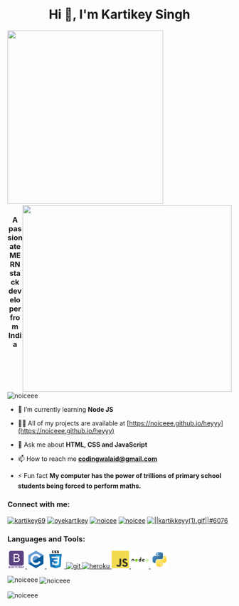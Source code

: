 <h1 align="center">Hi 👋, I'm Kartikey Singh</h1>
<p> <image src="https://github.com/ranshu1601/ranshu1601/blob/main/foliopic.jpg" width= "350" height="390" class="center"/><image align="right" src="https://github.com/ranshu1601/ranshu1601/blob/main/got.gif" width="470" height="420" /> </p>
<h3 align="center">A passionate MERN stack developer from India</h3>

<p align="left"> <img src="https://komarev.com/ghpvc/?username=noiceee&label=Profile%20views&color=ac87b0&style=flat-square" alt="noiceee" /> </p>

- 🌱 I’m currently learning **Node JS**

- 👨‍💻 All of my projects are available at [https://noiceee.github.io/heyyy](https://noiceee.github.io/heyyy)

- 💬 Ask me about **HTML, CSS and JavaScript**

- 📫 How to reach me **codingwalaid@gmail.com**

- ⚡ Fun fact **My computer has the power of trillions of primary school students being forced to perform maths.**

<h3 align="left">Connect with me:</h3>
<p align="left">
<a href="https://linkedin.com/in/kartikey69" target="blank"><img align="center" src="https://raw.githubusercontent.com/rahuldkjain/github-profile-readme-generator/master/src/images/icons/Social/linked-in-alt.svg" alt="kartikey69" height="30" width="40" /></a>
<a href="https://instagram.com/oyekartikey" target="blank"><img align="center" src="https://raw.githubusercontent.com/rahuldkjain/github-profile-readme-generator/master/src/images/icons/Social/instagram.svg" alt="oyekartikey" height="30" width="40" /></a>
<a href="https://www.codechef.com/users/noicee" target="blank"><img align="center" src="https://cdn.jsdelivr.net/npm/simple-icons@3.1.0/icons/codechef.svg" alt="noicee" height="30" width="40" /></a>
<a href="https://www.hackerrank.com/noicee" target="blank"><img align="center" src="https://raw.githubusercontent.com/rahuldkjain/github-profile-readme-generator/master/src/images/icons/Social/hackerrank.svg" alt="noicee" height="30" width="40" /></a>
<a href="https://discord.gg/||kartikkeyy(1).gif||#6076" target="blank"><img align="center" src="https://raw.githubusercontent.com/rahuldkjain/github-profile-readme-generator/master/src/images/icons/Social/discord.svg" alt="||kartikkeyy(1).gif||#6076" height="30" width="40" /></a>
</p>

<h3 align="left">Languages and Tools:</h3>
<p align="left"> <a href="https://getbootstrap.com" target="_blank"> <img src="https://raw.githubusercontent.com/devicons/devicon/master/icons/bootstrap/bootstrap-plain-wordmark.svg" alt="bootstrap" width="40" height="40"/> </a> <a href="https://www.cprogramming.com/" target="_blank"> <img src="https://raw.githubusercontent.com/devicons/devicon/master/icons/c/c-original.svg" alt="c" width="40" height="40"/> </a> <a href="https://www.w3schools.com/css/" target="_blank"> <img src="https://raw.githubusercontent.com/devicons/devicon/master/icons/css3/css3-original-wordmark.svg" alt="css3" width="40" height="40"/> </a> <a href="https://git-scm.com/" target="_blank"> <img src="https://www.vectorlogo.zone/logos/git-scm/git-scm-icon.svg" alt="git" width="40" height="40"/> </a> <a href="https://heroku.com" target="_blank"> <img src="https://www.vectorlogo.zone/logos/heroku/heroku-icon.svg" alt="heroku" width="40" height="40"/> </a> <a href="https://developer.mozilla.org/en-US/docs/Web/JavaScript" target="_blank"> <img src="https://raw.githubusercontent.com/devicons/devicon/master/icons/javascript/javascript-original.svg" alt="javascript" width="40" height="40"/> </a> <a href="https://nodejs.org" target="_blank"> <img src="https://raw.githubusercontent.com/devicons/devicon/master/icons/nodejs/nodejs-original-wordmark.svg" alt="nodejs" width="40" height="40"/> </a> <a href="https://www.python.org" target="_blank"> <img src="https://raw.githubusercontent.com/devicons/devicon/master/icons/python/python-original.svg" alt="python" width="40" height="40"/> </a> </p>

<p><img align="left" src="https://github-readme-stats.vercel.app/api/top-langs?username=noiceee&show_icons=true&locale=en&layout=compact" alt="noiceee" /></p>

<p>&nbsp;<img align="center" src="https://github-readme-stats.vercel.app/api?username=noiceee&show_icons=true&locale=en" alt="noiceee" /></p>

<p><img align="center" src="https://github-readme-streak-stats.herokuapp.com/?user=noiceee&" alt="noiceee" /></p>
